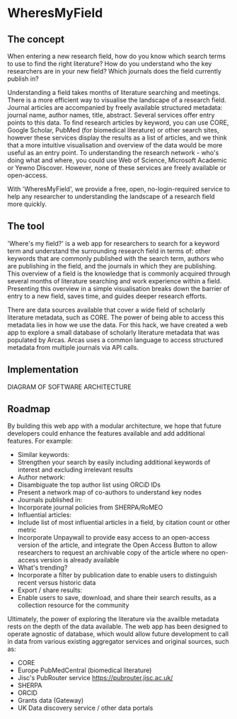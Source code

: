 # WheresMyField

## The concept

When entering a new research field, how do you know which search terms to use to find the right literature? How do you understand who the key researchers are in your new field? Which journals does the field currently publish in?

Understanding a field takes months of literature searching and meetings. There is a more efficient way to visualise the landscape of a research field. Journal articles are accompanied by freely available structured metadata: journal name, author names, title, abstract. Several services offer entry points to this data. To find research articles by keyword, you can use CORE, Google Scholar, PubMed (for biomedical literature) or other search sites, however these services display the results as a list of articles, and we think that a more intuitive visualisation and overview of the data would be more useful as an entry point. To understanding the research network - who's doing what and where, you could use Web of Science, Microsoft Academic or Yewno Discover. However, none of these services are freely available or open-access.

With 'WheresMyField', we provide a free, open, no-login-required service to help any researcher to understanding the landscape of a research field more quickly. 

## The tool

'Where's my field?' is a web app for researchers to search for a keyword term and understand the surrounding research field in terms of: other keywords that are commonly published with the search term, authors who are publishing in the field, and the journals in which they are publishing. This overview of a field is the knowledge that is commonly acquired through several months of literature searching and work experience within a field. Presenting this overview in a simple visualisation breaks down the barrier of entry to a new field, saves time, and guides deeper research efforts.

There are data sources available that cover a wide field of scholarly literature metadata, such as CORE. The power of being able to access this metadata lies in how we use the data. For this hack, we have created a web app to explore a small database of scholarly literature metadata that was populated by Arcas. Arcas uses a common language to access structured metadata from multiple journals via API calls. 

## Implementation

DIAGRAM OF SOFTWARE ARCHITECTURE

## Roadmap

By building this web app with a modular architecture, we hope that future developers could enhance the features available and add additional features. For example:
* Similar keywords:
 * Strengthen your search by easily including additional keywords of interest and excluding irrelevant results
* Author network:
 * Disambiguate the top author list using ORCiD IDs
 * Present a network map of co-authors to understand key nodes
* Journals published in:
 * Incorporate journal policies from SHERPA/RoMEO
* Influential articles:
 * Include list of most influential articles in a field, by citation count or other metric
 * Incorporate Unpaywall to provide easy access to an open-access version of the article, and integrate the Open Access Button to allow researchers to request an archivable copy of the article where no open-access version is already available
* What's trending?
 * Incorporate a filter by publication date to enable users to distinguish recent versus historic data
* Export / share results:
 * Enable users to save, download, and share their search results, as a collection resource for the community

Ultimately, the power of exploring the literature via the availble metadata rests on the depth of the data available. The web app has been designed to operate agnostic of database, which would allow future development to call in data from various existing aggregator services and original sources, such as:
* CORE 
* Europe PubMedCentral (biomedical literature)
* Jisc's PubRouter service https://pubrouter.jisc.ac.uk/
* SHERPA 
* ORCID
* Grants data (Gateway)
* UK Data discovery service / other data portals

